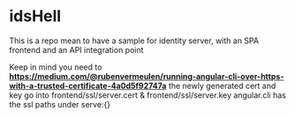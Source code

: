 # idsHell
This is a repo mean to have a sample for identity server, with an SPA frontend and an API integration point


Keep in mind you need to **https://medium.com/@rubenvermeulen/running-angular-cli-over-https-with-a-trusted-certificate-4a0d5f92747a**
the newly generated cert and key go into frontend/ssl/server.cert & frontend/ssl/server.key 
angular.cli has the ssl paths under serve:{}
